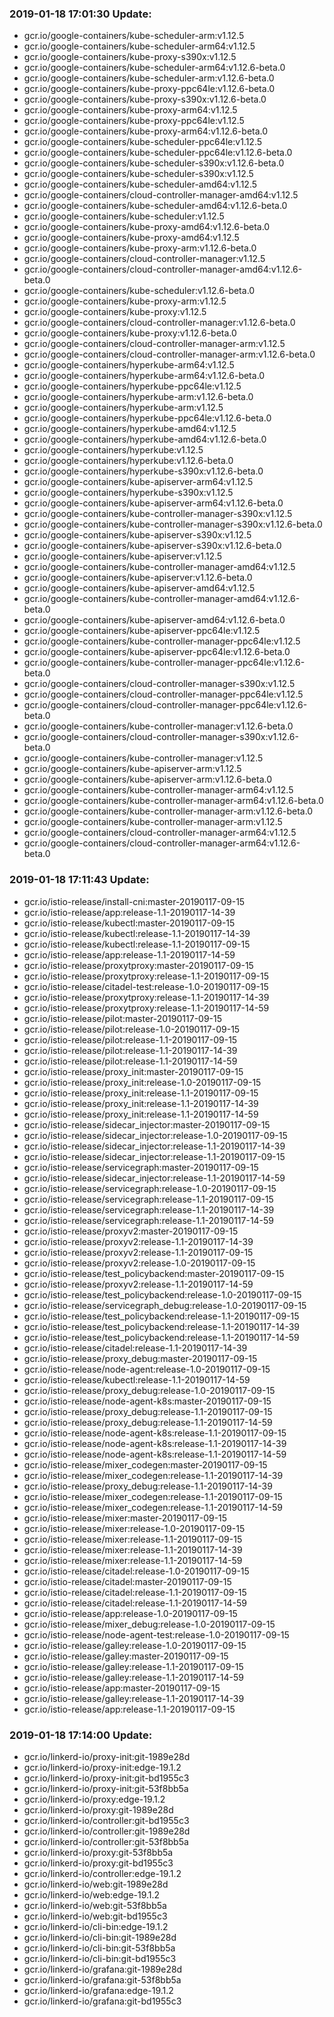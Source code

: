 ### 2019-01-18 17:01:30 Update:

- gcr.io/google-containers/kube-scheduler-arm:v1.12.5
- gcr.io/google-containers/kube-scheduler-arm64:v1.12.5
- gcr.io/google-containers/kube-proxy-s390x:v1.12.5
- gcr.io/google-containers/kube-scheduler-arm64:v1.12.6-beta.0
- gcr.io/google-containers/kube-scheduler-arm:v1.12.6-beta.0
- gcr.io/google-containers/kube-proxy-ppc64le:v1.12.6-beta.0
- gcr.io/google-containers/kube-proxy-s390x:v1.12.6-beta.0
- gcr.io/google-containers/kube-proxy-arm64:v1.12.5
- gcr.io/google-containers/kube-proxy-ppc64le:v1.12.5
- gcr.io/google-containers/kube-proxy-arm64:v1.12.6-beta.0
- gcr.io/google-containers/kube-scheduler-ppc64le:v1.12.5
- gcr.io/google-containers/kube-scheduler-ppc64le:v1.12.6-beta.0
- gcr.io/google-containers/kube-scheduler-s390x:v1.12.6-beta.0
- gcr.io/google-containers/kube-scheduler-s390x:v1.12.5
- gcr.io/google-containers/kube-scheduler-amd64:v1.12.5
- gcr.io/google-containers/cloud-controller-manager-amd64:v1.12.5
- gcr.io/google-containers/kube-scheduler-amd64:v1.12.6-beta.0
- gcr.io/google-containers/kube-scheduler:v1.12.5
- gcr.io/google-containers/kube-proxy-amd64:v1.12.6-beta.0
- gcr.io/google-containers/kube-proxy-amd64:v1.12.5
- gcr.io/google-containers/kube-proxy-arm:v1.12.6-beta.0
- gcr.io/google-containers/cloud-controller-manager:v1.12.5
- gcr.io/google-containers/cloud-controller-manager-amd64:v1.12.6-beta.0
- gcr.io/google-containers/kube-scheduler:v1.12.6-beta.0
- gcr.io/google-containers/kube-proxy-arm:v1.12.5
- gcr.io/google-containers/kube-proxy:v1.12.5
- gcr.io/google-containers/cloud-controller-manager:v1.12.6-beta.0
- gcr.io/google-containers/kube-proxy:v1.12.6-beta.0
- gcr.io/google-containers/cloud-controller-manager-arm:v1.12.5
- gcr.io/google-containers/cloud-controller-manager-arm:v1.12.6-beta.0
- gcr.io/google-containers/hyperkube-arm64:v1.12.5
- gcr.io/google-containers/hyperkube-arm64:v1.12.6-beta.0
- gcr.io/google-containers/hyperkube-ppc64le:v1.12.5
- gcr.io/google-containers/hyperkube-arm:v1.12.6-beta.0
- gcr.io/google-containers/hyperkube-arm:v1.12.5
- gcr.io/google-containers/hyperkube-ppc64le:v1.12.6-beta.0
- gcr.io/google-containers/hyperkube-amd64:v1.12.5
- gcr.io/google-containers/hyperkube-amd64:v1.12.6-beta.0
- gcr.io/google-containers/hyperkube:v1.12.5
- gcr.io/google-containers/hyperkube:v1.12.6-beta.0
- gcr.io/google-containers/hyperkube-s390x:v1.12.6-beta.0
- gcr.io/google-containers/kube-apiserver-arm64:v1.12.5
- gcr.io/google-containers/hyperkube-s390x:v1.12.5
- gcr.io/google-containers/kube-apiserver-arm64:v1.12.6-beta.0
- gcr.io/google-containers/kube-controller-manager-s390x:v1.12.5
- gcr.io/google-containers/kube-controller-manager-s390x:v1.12.6-beta.0
- gcr.io/google-containers/kube-apiserver-s390x:v1.12.5
- gcr.io/google-containers/kube-apiserver-s390x:v1.12.6-beta.0
- gcr.io/google-containers/kube-apiserver:v1.12.5
- gcr.io/google-containers/kube-controller-manager-amd64:v1.12.5
- gcr.io/google-containers/kube-apiserver:v1.12.6-beta.0
- gcr.io/google-containers/kube-apiserver-amd64:v1.12.5
- gcr.io/google-containers/kube-controller-manager-amd64:v1.12.6-beta.0
- gcr.io/google-containers/kube-apiserver-amd64:v1.12.6-beta.0
- gcr.io/google-containers/kube-apiserver-ppc64le:v1.12.5
- gcr.io/google-containers/kube-controller-manager-ppc64le:v1.12.5
- gcr.io/google-containers/kube-apiserver-ppc64le:v1.12.6-beta.0
- gcr.io/google-containers/kube-controller-manager-ppc64le:v1.12.6-beta.0
- gcr.io/google-containers/cloud-controller-manager-s390x:v1.12.5
- gcr.io/google-containers/cloud-controller-manager-ppc64le:v1.12.5
- gcr.io/google-containers/cloud-controller-manager-ppc64le:v1.12.6-beta.0
- gcr.io/google-containers/kube-controller-manager:v1.12.6-beta.0
- gcr.io/google-containers/cloud-controller-manager-s390x:v1.12.6-beta.0
- gcr.io/google-containers/kube-controller-manager:v1.12.5
- gcr.io/google-containers/kube-apiserver-arm:v1.12.5
- gcr.io/google-containers/kube-apiserver-arm:v1.12.6-beta.0
- gcr.io/google-containers/kube-controller-manager-arm64:v1.12.5
- gcr.io/google-containers/kube-controller-manager-arm64:v1.12.6-beta.0
- gcr.io/google-containers/kube-controller-manager-arm:v1.12.6-beta.0
- gcr.io/google-containers/kube-controller-manager-arm:v1.12.5
- gcr.io/google-containers/cloud-controller-manager-arm64:v1.12.5
- gcr.io/google-containers/cloud-controller-manager-arm64:v1.12.6-beta.0
### 2019-01-18 17:11:43 Update:

- gcr.io/istio-release/install-cni:master-20190117-09-15
- gcr.io/istio-release/app:release-1.1-20190117-14-39
- gcr.io/istio-release/kubectl:master-20190117-09-15
- gcr.io/istio-release/kubectl:release-1.1-20190117-14-39
- gcr.io/istio-release/kubectl:release-1.1-20190117-09-15
- gcr.io/istio-release/app:release-1.1-20190117-14-59
- gcr.io/istio-release/proxytproxy:master-20190117-09-15
- gcr.io/istio-release/proxytproxy:release-1.1-20190117-09-15
- gcr.io/istio-release/citadel-test:release-1.0-20190117-09-15
- gcr.io/istio-release/proxytproxy:release-1.1-20190117-14-39
- gcr.io/istio-release/proxytproxy:release-1.1-20190117-14-59
- gcr.io/istio-release/pilot:master-20190117-09-15
- gcr.io/istio-release/pilot:release-1.0-20190117-09-15
- gcr.io/istio-release/pilot:release-1.1-20190117-09-15
- gcr.io/istio-release/pilot:release-1.1-20190117-14-39
- gcr.io/istio-release/pilot:release-1.1-20190117-14-59
- gcr.io/istio-release/proxy_init:master-20190117-09-15
- gcr.io/istio-release/proxy_init:release-1.0-20190117-09-15
- gcr.io/istio-release/proxy_init:release-1.1-20190117-09-15
- gcr.io/istio-release/proxy_init:release-1.1-20190117-14-39
- gcr.io/istio-release/proxy_init:release-1.1-20190117-14-59
- gcr.io/istio-release/sidecar_injector:master-20190117-09-15
- gcr.io/istio-release/sidecar_injector:release-1.0-20190117-09-15
- gcr.io/istio-release/sidecar_injector:release-1.1-20190117-14-39
- gcr.io/istio-release/sidecar_injector:release-1.1-20190117-09-15
- gcr.io/istio-release/servicegraph:master-20190117-09-15
- gcr.io/istio-release/sidecar_injector:release-1.1-20190117-14-59
- gcr.io/istio-release/servicegraph:release-1.0-20190117-09-15
- gcr.io/istio-release/servicegraph:release-1.1-20190117-09-15
- gcr.io/istio-release/servicegraph:release-1.1-20190117-14-39
- gcr.io/istio-release/servicegraph:release-1.1-20190117-14-59
- gcr.io/istio-release/proxyv2:master-20190117-09-15
- gcr.io/istio-release/proxyv2:release-1.1-20190117-14-39
- gcr.io/istio-release/proxyv2:release-1.1-20190117-09-15
- gcr.io/istio-release/proxyv2:release-1.0-20190117-09-15
- gcr.io/istio-release/test_policybackend:master-20190117-09-15
- gcr.io/istio-release/proxyv2:release-1.1-20190117-14-59
- gcr.io/istio-release/test_policybackend:release-1.0-20190117-09-15
- gcr.io/istio-release/servicegraph_debug:release-1.0-20190117-09-15
- gcr.io/istio-release/test_policybackend:release-1.1-20190117-09-15
- gcr.io/istio-release/test_policybackend:release-1.1-20190117-14-39
- gcr.io/istio-release/test_policybackend:release-1.1-20190117-14-59
- gcr.io/istio-release/citadel:release-1.1-20190117-14-39
- gcr.io/istio-release/proxy_debug:master-20190117-09-15
- gcr.io/istio-release/node-agent:release-1.0-20190117-09-15
- gcr.io/istio-release/kubectl:release-1.1-20190117-14-59
- gcr.io/istio-release/proxy_debug:release-1.0-20190117-09-15
- gcr.io/istio-release/node-agent-k8s:master-20190117-09-15
- gcr.io/istio-release/proxy_debug:release-1.1-20190117-09-15
- gcr.io/istio-release/proxy_debug:release-1.1-20190117-14-59
- gcr.io/istio-release/node-agent-k8s:release-1.1-20190117-09-15
- gcr.io/istio-release/node-agent-k8s:release-1.1-20190117-14-39
- gcr.io/istio-release/node-agent-k8s:release-1.1-20190117-14-59
- gcr.io/istio-release/mixer_codegen:master-20190117-09-15
- gcr.io/istio-release/mixer_codegen:release-1.1-20190117-14-39
- gcr.io/istio-release/proxy_debug:release-1.1-20190117-14-39
- gcr.io/istio-release/mixer_codegen:release-1.1-20190117-09-15
- gcr.io/istio-release/mixer_codegen:release-1.1-20190117-14-59
- gcr.io/istio-release/mixer:master-20190117-09-15
- gcr.io/istio-release/mixer:release-1.0-20190117-09-15
- gcr.io/istio-release/mixer:release-1.1-20190117-09-15
- gcr.io/istio-release/mixer:release-1.1-20190117-14-39
- gcr.io/istio-release/mixer:release-1.1-20190117-14-59
- gcr.io/istio-release/citadel:release-1.0-20190117-09-15
- gcr.io/istio-release/citadel:master-20190117-09-15
- gcr.io/istio-release/citadel:release-1.1-20190117-09-15
- gcr.io/istio-release/citadel:release-1.1-20190117-14-59
- gcr.io/istio-release/app:release-1.0-20190117-09-15
- gcr.io/istio-release/mixer_debug:release-1.0-20190117-09-15
- gcr.io/istio-release/node-agent-test:release-1.0-20190117-09-15
- gcr.io/istio-release/galley:release-1.0-20190117-09-15
- gcr.io/istio-release/galley:master-20190117-09-15
- gcr.io/istio-release/galley:release-1.1-20190117-09-15
- gcr.io/istio-release/galley:release-1.1-20190117-14-59
- gcr.io/istio-release/app:master-20190117-09-15
- gcr.io/istio-release/galley:release-1.1-20190117-14-39
- gcr.io/istio-release/app:release-1.1-20190117-09-15
### 2019-01-18 17:14:00 Update:

- gcr.io/linkerd-io/proxy-init:git-1989e28d
- gcr.io/linkerd-io/proxy-init:edge-19.1.2
- gcr.io/linkerd-io/proxy-init:git-bd1955c3
- gcr.io/linkerd-io/proxy-init:git-53f8bb5a
- gcr.io/linkerd-io/proxy:edge-19.1.2
- gcr.io/linkerd-io/proxy:git-1989e28d
- gcr.io/linkerd-io/controller:git-bd1955c3
- gcr.io/linkerd-io/controller:git-1989e28d
- gcr.io/linkerd-io/controller:git-53f8bb5a
- gcr.io/linkerd-io/proxy:git-53f8bb5a
- gcr.io/linkerd-io/proxy:git-bd1955c3
- gcr.io/linkerd-io/controller:edge-19.1.2
- gcr.io/linkerd-io/web:git-1989e28d
- gcr.io/linkerd-io/web:edge-19.1.2
- gcr.io/linkerd-io/web:git-53f8bb5a
- gcr.io/linkerd-io/web:git-bd1955c3
- gcr.io/linkerd-io/cli-bin:edge-19.1.2
- gcr.io/linkerd-io/cli-bin:git-1989e28d
- gcr.io/linkerd-io/cli-bin:git-53f8bb5a
- gcr.io/linkerd-io/cli-bin:git-bd1955c3
- gcr.io/linkerd-io/grafana:git-1989e28d
- gcr.io/linkerd-io/grafana:git-53f8bb5a
- gcr.io/linkerd-io/grafana:edge-19.1.2
- gcr.io/linkerd-io/grafana:git-bd1955c3
